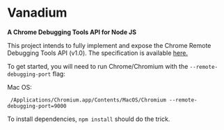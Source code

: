 Vanadium
========

**A Chrome Debugging Tools API for Node JS**

This project intends to fully implement and expose the Chrome Remote Debugging Tools API (v1.0). The specification is available [here.](https://developers.google.com/chrome-developer-tools/docs/protocol/1.0/index)

To get started, you will need to run Chrome/Chromium with the ```--remote-debugging-port``` flag:

Mac OS:

``` /Applications/Chromium.app/Contents/MacOS/Chromium --remote-debugging-port=9000```

To install dependencies, ```npm install``` should do the trick.
